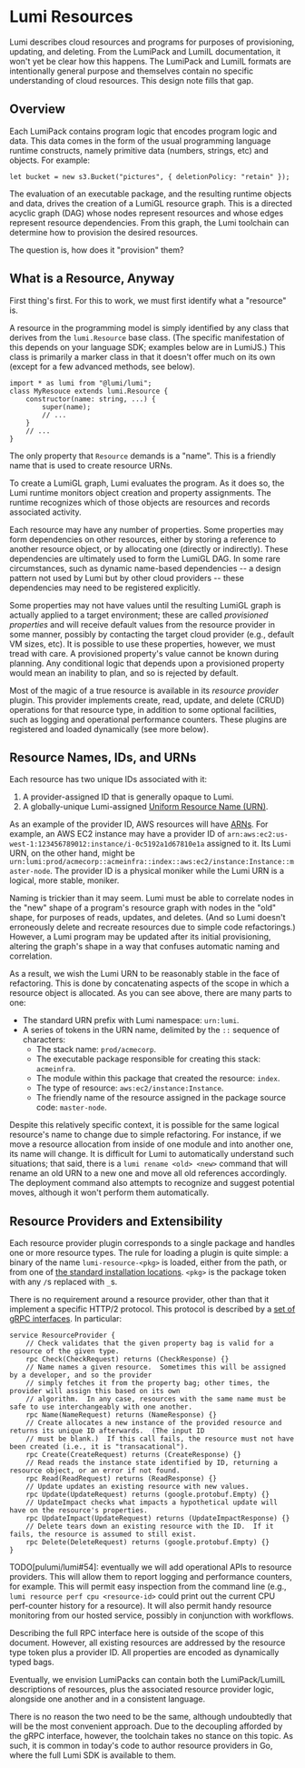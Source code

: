 # Lumi Resources

Lumi describes cloud resources and programs for purposes of provisioning, updating, and deleting.  From the LumiPack
and LumiIL documentation, it won't yet be clear how this happens.  The LumiPack and LumiIL formats are intentionally
general purpose and themselves contain no specific understanding of cloud resources.  This design note fills that gap.

## Overview

Each LumiPack contains program logic that encodes program logic and data.  This data comes in the form of the usual
programming language runtime constructs, namely primitive data (numbers, strings, etc) and objects.  For example:

    let bucket = new s3.Bucket("pictures", { deletionPolicy: "retain" });

The evaluation of an executable package, and the resulting runtime objects and data, drives the creation of a LumiGL
resource graph.  This is a directed acyclic graph (DAG) whose nodes represent resources and whose edges represent
resource dependencies.  From this graph, the Lumi toolchain can determine how to provision the desired resources.

The question is, how does it "provision" them?

## What is a Resource, Anyway

First thing's first.  For this to work, we must first identify what a "resource" is.

A resource in the programming model is simply identified by any class that derives from the `lumi.Resource` base
class.  (The specific manifestation of this depends on your language SDK; examples below are in LumiJS.)  This class
is primarily a marker class in that it doesn't offer much on its own (except for a few advanced methods, see below).

    import * as lumi from "@lumi/lumi";
    class MyResouce extends lumi.Resource {
        constructor(name: string, ...) {
            super(name);
            // ...
        }
        // ...
    }

The only property that `Resource` demands is a "name".  This is a friendly name that is used to create resource URNs.

To create a LumiGL graph, Lumi evaluates the program.  As it does so, the Lumi runtime monitors object creation
and property assignments.  The runtime recognizes which of those objects are resources and records associated activity.

Each resource may have any number of properties.  Some properties may form dependencies on other resources, either by
storing a reference to another resource object, or by allocating one (directly or indirectly).  These dependencies are
ultimately used to form the LumiGL DAG.  In some rare circumstances, such as dynamic name-based dependencies -- a design
pattern not used by Lumi but by other cloud providers -- these dependencies may need to be registered explicitly.

Some properties may not have values until the resulting LumiGL graph is actually applied to a target environment; these
are called *provisioned properties* and will receive default values from the resource provider in some manner, possibly
by contacting the target cloud provider (e.g., default VM sizes, etc).  It is possible to use these properties, however,
we must tread with care.  A provisioned property's value cannot be known during planning.  Any conditional logic that
depends upon a provisioned property would mean an inability to plan, and so is rejected by default.

Most of the magic of a true resource is available in its *resource provider* plugin.  This provider implements create,
read, update, and delete (CRUD) operations for that resource type, in addition to some optional facilities, such as
logging and operational performance counters.  These plugins are registered and loaded dynamically (see more below).

## Resource Names, IDs, and URNs

Each resource has two unique IDs associated with it:

1. A provider-assigned ID that is generally opaque to Lumi.
2. A globally-unique Lumi-assigned
   [Uniform Resource Name (URN)](https://en.wikipedia.org/wiki/Uniform_Resource_Name).

As an example of the provider ID, AWS resources will have [ARNs](
http://docs.aws.amazon.com/general/latest/gr/aws-arns-and-namespaces.html).  For example, an AWS EC2 instance may have
a provider ID of `arn:aws:ec2:us-west-1:123456789012:instance/i-0c5192a1d67810e1a` assigned to it.  Its Lumi URN, on
the other hand, might be `urn:lumi:prod/acmecorp::acmeinfra::index::aws:ec2/instance:Instance::master-node`.  The
provider ID is a physical moniker while the Lumi URN is a logical, more stable, moniker.

Naming is trickier than it may seem.  Lumi must be able to correlate nodes in the "new" shape of a program's
resource graph with nodes in the "old" shape, for purposes of reads, updates, and deletes.  (And so Lumi doesn't
erroneously delete and recreate resources due to simple code refactorings.)  However, a Lumi program may be updated
after its initial provisioning, altering the graph's shape in a way that confuses automatic naming and correlation.

As a result, we wish the Lumi URN to be reasonably stable in the face of refactoring.  This is done by concatenating
aspects of the scope in which a resource object is allocated.  As you can see above, there are many parts to one:

* The standard URN prefix with Lumi namespace: `urn:lumi`.
* A series of tokens in the URN name, delimited by the `::` sequence of characters:
    - The stack name: `prod/acmecorp`.
    - The executable package responsible for creating this stack: `acmeinfra`.
    - The module within this package that created the resource: `index`.
    - The type of resource: `aws:ec2/instance:Instance`.
    - The friendly name of the resource assigned in the package source code: `master-node`.

Despite this relatively specific context, it is possible for the same logical resource's name to change due to simple
refactoring.  For instance, if we move a resource allocation from inside of one module and into another one, its name
will change.  It is difficult for Lumi to automatically understand such situations; that said, there is a
`lumi rename <old> <new>` command that will rename an old URN to a new one and move all old references accordingly.  The
deployment command also attempts to recognize and suggest potential moves, although it won't perform them automatically.

## Resource Providers and Extensibility

Each resource provider plugin corresponds to a single package and handles one or more resource types.  The rule for
loading a plugin is quite simple: a binary of the name `lumi-resource-<pkg>` is loaded, either from the path, or from
one of [the standard installation locations](deps.md).  `<pkg>` is the package token with any `/`s replaced with `_`s.

There is no requirement around a resource provider, other than that it implement a specific HTTP/2 protocol.  This
protocol is described by a [set of gRPC interfaces](
https://github.com/pulumi/lumi/blob/master/sdk/proto/provider.proto).  In particular:

    service ResourceProvider {
        // Check validates that the given property bag is valid for a resource of the given type.
        rpc Check(CheckRequest) returns (CheckResponse) {}
        // Name names a given resource.  Sometimes this will be assigned by a developer, and so the provider
        // simply fetches it from the property bag; other times, the provider will assign this based on its own
        // algorithm.  In any case, resources with the same name must be safe to use interchangeably with one another.
        rpc Name(NameRequest) returns (NameResponse) {}
        // Create allocates a new instance of the provided resource and returns its unique ID afterwards.  (The input ID
        // must be blank.)  If this call fails, the resource must not have been created (i.e., it is "transacational").
        rpc Create(CreateRequest) returns (CreateResponse) {}
        // Read reads the instance state identified by ID, returning a resource object, or an error if not found.
        rpc Read(ReadRequest) returns (ReadResponse) {}
        // Update updates an existing resource with new values.
        rpc Update(UpdateRequest) returns (google.protobuf.Empty) {}
        // UpdateImpact checks what impacts a hypothetical update will have on the resource's properties.
        rpc UpdateImpact(UpdateRequest) returns (UpdateImpactResponse) {}
        // Delete tears down an existing resource with the ID.  If it fails, the resource is assumed to still exist.
        rpc Delete(DeleteRequest) returns (google.protobuf.Empty) {}
    }

TODO[pulumi/lumi#54]: eventually we will add operational APIs to resource providers.  This will allow them to report
    logging and performance counters, for example.  This will permit easy inspection from the command line (e.g.,
    `lumi resource perf cpu <resource-id>` could print out the current CPU perf-counter history for a resource).  It
    will also permit handy resource monitoring from our hosted service, possibly in conjunction with workflows.

Describing the full RPC interface here is outside of the scope of this document.  However, all existing resources are
addressed by the resource type token plus a provider ID.  All properties are encoded as dynamically typed bags.

Eventually, we envision LumiPacks can contain both the LumiPack/LumiIL descriptions of resources, plus the associated
resource provider logic, alongside one another and in a consistent language.

There is no reason the two need to be the same, although undoubtedly that will be the most convenient approach.  Due to
the decoupling afforded by the gRPC interface, however, the toolchain takes no stance on this topic.  As such, it is
common in today's code to author resource providers in Go, where the full Lumi SDK is available to them.

